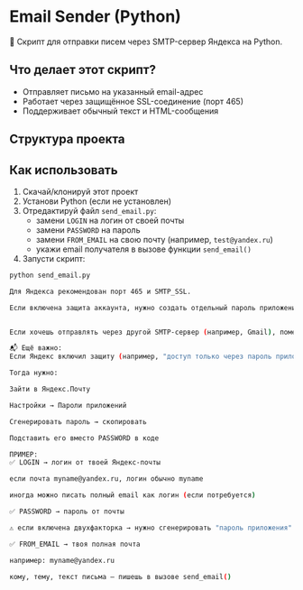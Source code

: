 # Email Sender (Python)

📧 Скрипт для отправки писем через SMTP-сервер Яндекса на Python.

## Что делает этот скрипт?

- Отправляет письмо на указанный email-адрес
- Работает через защищённое SSL-соединение (порт 465)
- Поддерживает обычный текст и HTML-сообщения

## Структура проекта


## Как использовать

1. Скачай/клонируй этот проект
2. Установи Python (если не установлен)
3. Отредактируй файл `send_email.py`:
   - замени `LOGIN` на логин от своей почты
   - замени `PASSWORD` на пароль
   - замени `FROM_EMAIL` на свою почту (например, `test@yandex.ru`)
   - укажи email получателя в вызове функции `send_email()`
4. Запусти скрипт:

```bash
python send_email.py

Для Яндекса рекомендован порт 465 и SMTP_SSL.

Если включена защита аккаунта, нужно создать отдельный пароль приложения в настройках Яндекс.Почты.


Если хочешь отправлять через другой SMTP-сервер (например, Gmail), поменяй SERVER, PORT и данные подключения.

📬 Ещё важно:
Если Яндекс включил защиту (например, "доступ только через пароль приложения"), обычный пароль не сработает.

Тогда нужно:

Зайти в Яндекс.Почту

Настройки → Пароли приложений

Сгенерировать пароль → скопировать

Подставить его вместо PASSWORD в коде

ПРИМЕР:
✅ LOGIN → логин от твоей Яндекс-почты

если почта myname@yandex.ru, логин обычно myname

иногда можно писать полный email как логин (если потребуется)

✅ PASSWORD → пароль от почты

⚠️ если включена двухфакторка → нужно сгенерировать "пароль приложения" в настройках Яндекса

✅ FROM_EMAIL → твоя полная почта

например: myname@yandex.ru

кому, тему, текст письма — пишешь в вызове send_email()